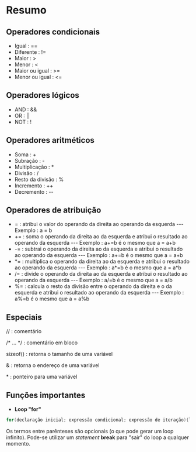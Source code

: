 # Resumo

## Operadores condicionais

- Igual : ==
- Diferente : !=
- Maior : >
- Menor : <
- Maior ou igual : >=
- Menor ou igual : <=

## Operadores lógicos

- AND : &&
- OR : ||
- NOT : !

## Operadores aritméticos

- Soma : +
- Subração : -
- Multiplicação : *
- Divisão : /
- Resto da divisão : %
- Incremento : ++
- Decremento : --

## Operadores de atribuição

- =	: atribui o valor do operando da direita ao operando da esquerda --- Exemplo : a = b
- += : soma o operando da direita ao da esquerda e atribui o resultado ao operando da esquerda --- Exemplo : a+=b é o mesmo que a = a+b
- -= : subtrai o operando da direita ao da esquerda e atribui o resultado ao operando da esquerda --- Exemplo : a+=b é o mesmo que a = a+b
- \*= : multiplica o operando da direita ao da esquerda e atribui o resultado ao operando da esquerda --- Exemplo : a*=b é o mesmo que a = a*b
- /= : divide o operando da direita ao da esquerda e atribui o resultado ao operando da esquerda --- Exemplo : a/=b é o mesmo que a = a/b
- %= : calcula o resto da divisão entre o operando da direita e o da esquerda e atribui o resultado ao operando da esquerda --- Exemplo : a%=b é o mesmo que a = a%b

## Especiais

// : comentário

/\* ... \*/ : comentário em bloco 

sizeof() : retorna o tamanho de uma variável

& : retorna o endereço de uma variável

\* : ponteiro para uma variável

## Funções importantes

- **Loop "for"**

```c
for(declaração inicial; expressão condicional; expressão de iteração){loop statement}

```

Os termos entre parênteses são opcionais (o que pode gerar um loop infinito). Pode-se utilizar um _statement_ **break** para "sair" do loop a qualquer momento.
